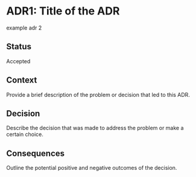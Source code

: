 # ADR1: Title of the ADR

example adr 2

## Status
Accepted

## Context
Provide a brief description of the problem or decision that led to this ADR.

## Decision
Describe the decision that was made to address the problem or make a certain choice.

## Consequences
Outline the potential positive and negative outcomes of the decision.
